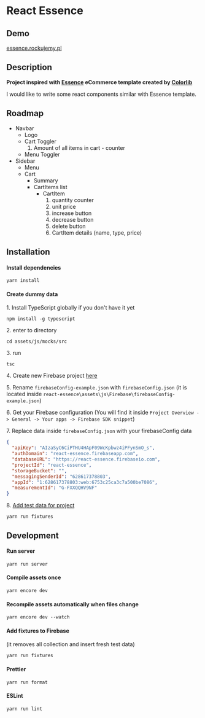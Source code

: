 # React Essence

## Demo

[essence.rockujemy.pl](https://essence.rockujemy.pl/)

## Description

**Project inspired with [Essence](https://colorlib.com/wp/template/essence/) eCommerce template created by [Colorlib](https://colorlib.com/)**

I would like to write some react components similar with Essence template.

## Roadmap

* Navbar
    * Logo
    * Cart Toggler
        1. Amount of all items in cart - counter
    * Menu Toggler
* Sidebar
    * Menu
    * Cart
        * Summary
        * CartItems list
            * CartItem
                1. quantity counter
                2. unit price
                3. increase button
                4. decrease button
                5. delete button
                6. CartItem details (name, type, price)

## Installation

#### Install dependencies

```
yarn install
```

#### Create dummy data

1\. Install TypeScript globally if you don't have it yet

```
npm install -g typescript
```

2\. enter to directory

```
cd assets/js/mocks/src
```

3\. run

```
tsc
```

4\. Create new Firebase project [here](https://console.firebase.google.com)

5\. Rename `firebaseConfig-example.json` with `firebaseConfig.json` (it is located inside `react-essence\assets\js\Firebase\firebaseConfig-example.json`)

6\. Get your Firebase configuration (You will find it inside `Project Overview -> General -> Your apps -> Firebase SDK snippet`)

7\. Replace data inside `firebaseConfig.json` with your firebaseConfig data

```json
{
  "apiKey": "AIzaSyC6CiPTHU4HApF09WcKpbwz4iPFynSmO_s",
  "authDomain": "react-essence.firebaseapp.com",
  "databaseURL": "https://react-essence.firebaseio.com",
  "projectId": "react-essence",
  "storageBucket": "",
  "messagingSenderId": "628617378803",
  "appId": "1:628617378803:web:6753c25ca3c7a500be7086",
  "measurementId": "G-FXXQQHV9NF"
}
```

8\. [Add test data for project](#add-fixtures-to-firebase)

```
yarn run fixtures
```

## Development

#### Run server

```
yarn run server
```

#### Compile assets once 

```
yarn encore dev
```

#### Recompile assets automatically when files change

```
yarn encore dev --watch
```

#### Add fixtures to Firebase 
(it removes all collection and insert fresh test data)

```
yarn run fixtures
```

#### Prettier

```
yarn run format
```

#### ESLint

```
yarn run lint
```
